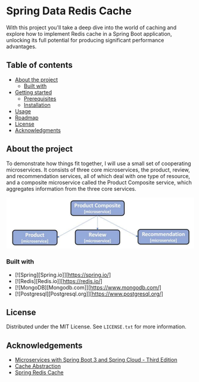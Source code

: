# Spring Data Redis Cache

With this project you'll take a deep dive into the world of caching and explore how to implement Redis cache in a Spring Boot application, 
unlocking its full potential for producing significant performance advantages. 

## Table of contents

- [About the project](#about-the-project)
    * [Built with](#built-with)
- [Getting started](#getting-started)
    * [Prerequisites](#prerequisites)
    * [Installation](#installation)
- [Usage](#usage)
- [Roadmap](#roadmap)
- [License](#license)
- [Acknowledgments](#acknowledgments)

## About the project

To demonstrate how things fit together, I will use a small set of cooperating microservices. It consists of three core microservices, 
the product, review, and recommendation services, all of which deal with one type of resource, and a composite microservice called 
the Product Composite service, which aggregates information from the three core services.

![](images/microservice-landscape.png)

### Built with

* [![Spring][Spring.io]][https://spring.io/]
* [![Redis][Redis.io]][https://redis.io/]
* [![MongoDB][Mongodb.com]][https://www.mongodb.com/]
* [![Postgresql][Postgresql.org]][https://www.postgresql.org/]

## License

Distributed under the MIT License. See `LICENSE.txt` for more information.

## Acknowledgements

- [Microservices with Spring Boot 3 and Spring Cloud - Third Edition](https://www.packtpub.com/product/microservices-with-spring-boot-3-and-spring-cloud-third-edition-third-edition/9781805128694)
- [Cache Abstraction](https://docs.spring.io/spring-framework/reference/integration/cache.html)
- [Spring Redis Cache](https://docs.spring.io/spring-data/redis/reference/redis/redis-cache.html)

